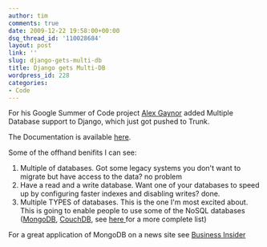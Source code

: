 ```yaml
---
author: tim
comments: true
date: 2009-12-22 19:58:00+00:00
dsq_thread_id: '110028684'
layout: post
link: ''
slug: django-gets-multi-db
title: Django gets Multi-DB
wordpress_id: 228
categories:
- Code
---
```


For his Google Summer of Code project [Alex
Gaynor](http://lazypython.blogspot.com/) added Multiple Database support to
Django, which just got pushed to Trunk.  
  
The Documentation is available
[here](http://docs.djangoproject.com/en/dev/topics/db/multi-db/).  
  
Some of the offhand benifits I can see:  

  1. Multiple of databases.  Got some legacy systems you don't want to migrate but have access to the data? no problem
  2. Have a read and a write database.  Want one of your databases to speed up by configuring faster indexes and disabling writes? done.
  3. Multiple TYPES of databases.  This is the one I'm most excited about.  This is going to enable people to use some of the NoSQL databases ([MongoDB](http://www.mongodb.org/), [CouchDB](http://couchdb.apache.org/), see [here ](http://en.wikipedia.org/wiki/NoSQL#List_of_NoSQL_open_source_projects)for a more complete list)  
  
For a great application of MongoDB on a news site see [Business
Insider](http://www.businessinsider.com/how-we-use-mongodb-2009-11)  
